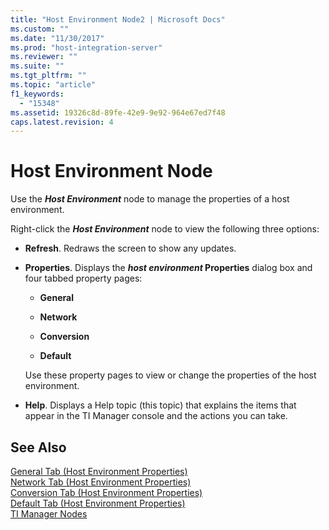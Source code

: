 ```yaml
---
title: "Host Environment Node2 | Microsoft Docs"
ms.custom: ""
ms.date: "11/30/2017"
ms.prod: "host-integration-server"
ms.reviewer: ""
ms.suite: ""
ms.tgt_pltfrm: ""
ms.topic: "article"
f1_keywords: 
  - "15348"
ms.assetid: 19326c8d-89fe-42e9-9e92-964e67ed7f48
caps.latest.revision: 4
---
```

# Host Environment Node
Use the ***Host Environment*** node to manage the properties of a host environment.  
  
 Right-click the ***Host Environment*** node to view the following three options:  
  
-   **Refresh**. Redraws the screen to show any updates.  
  
-   **Properties**. Displays the ***host environment* Properties** dialog box and four tabbed property pages:  
  
    -   **General**  
  
    -   **Network**  
  
    -   **Conversion**  
  
    -   **Default**  
  
     Use these property pages to view or change the properties of the host environment.  
  
-   **Help**. Displays a Help topic (this topic) that explains the items that appear in the TI Manager console and the actions you can take.  
  
## See Also  
 [General Tab (Host Environment Properties)](../HIS2010/general-tab-host-environment-properties-1.md)   
 [Network Tab (Host Environment Properties)](../HIS2010/network-tab-host-environment-properties-1.md)   
 [Conversion Tab (Host Environment Properties)](../HIS2010/conversion-tab-host-environment-properties-1.md)   
 [Default Tab (Host Environment Properties)](../HIS2010/default-tab-host-environment-properties-1.md)   
 [TI Manager Nodes](../HIS2010/ti-manager-nodes1.md)